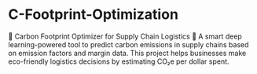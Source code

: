 # C-Footprint-Optimization
🌱 Carbon Footprint Optimizer for Supply Chain Logistics 🚛 A smart deep learning-powered tool to predict carbon emissions in supply chains based on emission factors and margin data. This project helps businesses make eco-friendly logistics decisions by estimating CO₂e per dollar spent.
